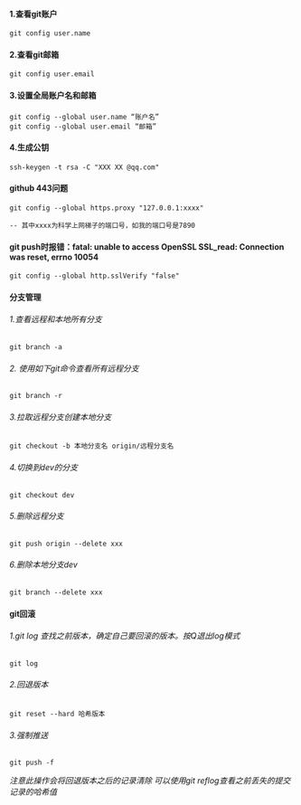 #### 1.查看git账户

```
git config user.name
```

#### 2.查看git邮箱

```
git config user.email
```

#### 3.设置全局账户名和邮箱

```
git config --global user.name “账户名”
git config --global user.email “邮箱”
```

#### 4.生成公钥

```
ssh-keygen -t rsa -C "XXX XX @qq.com"
```


#### github 443问题
```
git config --global https.proxy "127.0.0.1:xxxx"

-- 其中xxxx为科学上网梯子的端口号，如我的端口号是7890
```

#### git push时报错：fatal: unable to access OpenSSL SSL_read: Connection was reset, errno 10054
```
git config --global http.sslVerify "false"
```

#### 分支管理
  ###### 1.查看远程和本地所有分支
    git branch -a
  ###### 2. 使用如下git命令查看所有远程分支
    git branch -r
  ###### 3.拉取远程分支创建本地分支
    git checkout -b 本地分支名 origin/远程分支名
  ###### 4.切换到dev的分支
    git checkout dev
  ###### 5.删除远程分支
    git push origin --delete xxx
  ###### 6.删除本地分支dev
    git branch --delete xxx

#### git回滚
  ###### 1.git log 查找之前版本，确定自己要回滚的版本。按Q退出log模式
    git log
  ###### 2.回退版本
    git reset --hard 哈希版本
  ###### 3.强制推送
    git push -f

*注意此操作会将回退版本之后的记录清除  可以使用git reflog查看之前丢失的提交记录的哈希值*